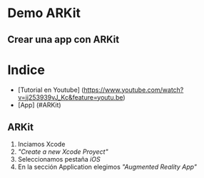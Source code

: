 # Demo ARKit 
## Crear una app con ARKit

# Indice
- [Tutorial en Youtube] (https://www.youtube.com/watch?v=jj253939vJ_Kc&feature=youtu.be)
- [App] (#ARKit)

## **ARKit**

1. Inciamos Xcode
2. *"Create a new Xcode Proyect"*
3. Seleccionamos pestaña *iOS* 
4. En la sección Application elegimos *"Augmented Reality App"*

